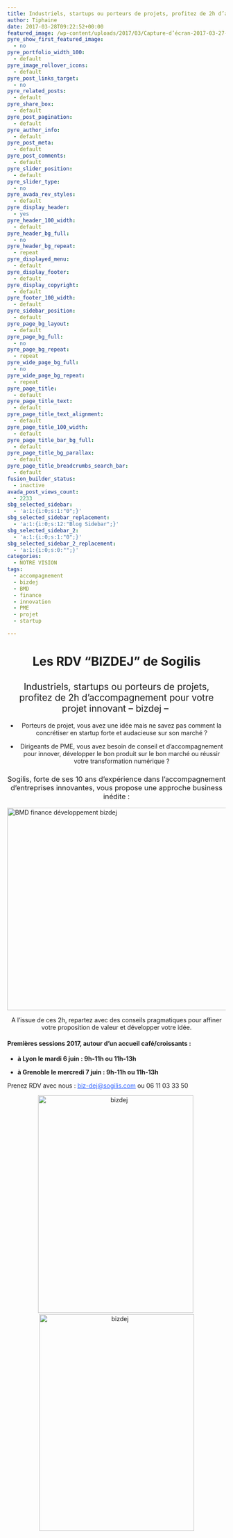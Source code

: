 ```yaml
---
title: Industriels, startups ou porteurs de projets, profitez de 2h d’accompagnement pour votre projet innovant
author: Tiphaine
date: 2017-03-28T09:22:52+00:00
featured_image: /wp-content/uploads/2017/03/Capture-d’écran-2017-03-27-à-15.42.58-copie.png
pyre_show_first_featured_image:
  - no
pyre_portfolio_width_100:
  - default
pyre_image_rollover_icons:
  - default
pyre_post_links_target:
  - no
pyre_related_posts:
  - default
pyre_share_box:
  - default
pyre_post_pagination:
  - default
pyre_author_info:
  - default
pyre_post_meta:
  - default
pyre_post_comments:
  - default
pyre_slider_position:
  - default
pyre_slider_type:
  - no
pyre_avada_rev_styles:
  - default
pyre_display_header:
  - yes
pyre_header_100_width:
  - default
pyre_header_bg_full:
  - no
pyre_header_bg_repeat:
  - repeat
pyre_displayed_menu:
  - default
pyre_display_footer:
  - default
pyre_display_copyright:
  - default
pyre_footer_100_width:
  - default
pyre_sidebar_position:
  - default
pyre_page_bg_layout:
  - default
pyre_page_bg_full:
  - no
pyre_page_bg_repeat:
  - repeat
pyre_wide_page_bg_full:
  - no
pyre_wide_page_bg_repeat:
  - repeat
pyre_page_title:
  - default
pyre_page_title_text:
  - default
pyre_page_title_text_alignment:
  - default
pyre_page_title_100_width:
  - default
pyre_page_title_bar_bg_full:
  - default
pyre_page_title_bg_parallax:
  - default
pyre_page_title_breadcrumbs_search_bar:
  - default
fusion_builder_status:
  - inactive
avada_post_views_count:
  - 2233
sbg_selected_sidebar:
  - 'a:1:{i:0;s:1:"0";}'
sbg_selected_sidebar_replacement:
  - 'a:1:{i:0;s:12:"Blog Sidebar";}'
sbg_selected_sidebar_2:
  - 'a:1:{i:0;s:1:"0";}'
sbg_selected_sidebar_2_replacement:
  - 'a:1:{i:0;s:0:"";}'
categories:
  - NOTRE VISION
tags:
  - accompagnement
  - bizdej
  - BMD
  - finance
  - innovation
  - PME
  - projet
  - startup

---
```

<h1 style="text-align: center;">
  <strong>Les RDV “BIZDEJ” de Sogilis</strong>
</h1>

<h2 style="text-align: center;">
  <span style="font-weight: 400;">Industriels, startups ou porteurs de projets, profitez de 2h d’accompagnement pour votre projet innovant &#8211; bizdej &#8211; </span>
</h2>

<ul style="text-align: center;">
  <li style="font-weight: 400;">
    <span style="font-weight: 400;">Porteurs de projet, vous avez une idée mais ne savez pas comment la concrétiser en startup forte et audacieuse sur son marché ?</span>
  </li>
</ul>

<ul style="text-align: center;">
  <li style="font-weight: 400;">
    <span style="font-weight: 400;">Dirigeants de PME, vous avez besoin de conseil et d’accompagnement pour innover, développer le bon produit sur le bon marché ou réussir votre transformation numérique ?</span>
  </li>
</ul>

<h3 style="text-align: center;">
  <span style="font-weight: 400;">Sogilis, forte de ses 10 ans d’expérience dans l’accompagnement d’entreprises innovantes, vous propose une approche business inédite :</span>
</h3>

<img class="wp-image-1850 size-full aligncenter" src="http://sogilis.com/wp-content/uploads/2017/03/Capture-d’écran-2017-03-27-à-15.42.58.png" alt="BMD finance développement bizdej" width="570" height="466" srcset="http://sogilis.com/wp-content/uploads/2017/03/Capture-d’écran-2017-03-27-à-15.42.58.png 570w, http://sogilis.com/wp-content/uploads/2017/03/Capture-d’écran-2017-03-27-à-15.42.58-300x245.png 300w" sizes="(max-width: 570px) 100vw, 570px" />

<p style="text-align: center;">
  <span style="font-weight: 400;">A l’issue de ces 2h, repartez avec des conseils pragmatiques pour affiner votre proposition de valeur et développer votre idée.</span>
</p>

<h4 style="text-align: left;">
  <strong>Premières sessions 2017, autour d&rsquo;un accueil café/croissants :</strong>
</h4>

<ul style="text-align: center;">
  <li style="font-weight: 400;">
    <p style="text-align: left;">
      <strong>à Lyon le mardi 6 juin : 9h-11h ou 11h-13h </strong>
    </p>
  </li>
  
  <li style="font-weight: 400;">
    <p style="text-align: left;">
      <strong>à Grenoble le mercredi 7 juin : 9h-11h ou 11h-13h</strong>
    </p>
  </li>
</ul>

<p style="text-align: left;">
  Prenez RDV avec nous : <span style="text-decoration: underline; color: #3366ff;"><span style="text-decoration: underline;"><a style="color: #3366ff; text-decoration: underline;" href="mailto:biz-dej@sogilis.com">biz-dej@sogilis.com</a></span></span> ou 06 11 03 33 50
</p>

<p style="text-align: left;">
  <p style="text-align: center;">
    <img class=" wp-image-1852" src="http://sogilis.com/wp-content/uploads/2017/03/1.png" alt="bizdej" width="358" height="501" srcset="http://sogilis.com/wp-content/uploads/2017/03/1.png 480w, http://sogilis.com/wp-content/uploads/2017/03/1-214x300.png 214w" sizes="(max-width: 358px) 100vw, 358px" /> <img class="wp-image-1853" src="http://sogilis.com/wp-content/uploads/2017/03/2.png" alt="bizdej" width="357" height="499" srcset="http://sogilis.com/wp-content/uploads/2017/03/2.png 480w, http://sogilis.com/wp-content/uploads/2017/03/2-214x300.png 214w" sizes="(max-width: 357px) 100vw, 357px" />
  </p>